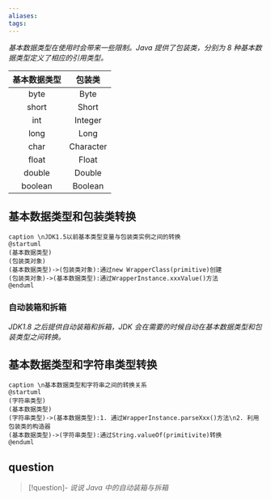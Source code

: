 ```yaml
---
aliases: 
tags: 
---
```

_基本数据类型在使用时会带来一些限制。Java 提供了包装类，分别为 8 种基本数据类型定义了相应的引用类型。_

| 基本数据类型 |  包装类   |
|:------------:|:---------:|
|     byte     |   Byte    |
|    short     |   Short   |
|     int      |  Integer  |
|     long     |   Long    |
|     char     | Character |
|    float     |   Float   |
|    double    |  Double   |
|   boolean    |  Boolean  |

## 基本数据类型和包装类转换

```plantuml
caption \nJDK1.5以前基本类型变量与包装类实例之间的转换
@startuml
(基本数据类型)
(包装类对象)
(基本数据类型)->(包装类对象):通过new WrapperClass(primitive)创建
(包装类对象)->(基本数据类型):通过WrapperInstance.xxxValue()方法
@enduml
```

### 自动装箱和拆箱

_JDK1.8 之后提供自动装箱和拆箱，JDK 会在需要的时候自动在基本数据类型和包装类型之间转换。_

## 基本数据类型和字符串类型转换

```plantuml
caption \n基本数据类型和字符串之间的转换关系
@startuml
(字符串类型)
(基本数据类型)
(字符串类型)->(基本数据类型):1. 通过WrapperInstance.parseXxx()方法\n2. 利用包装类的构造器
(基本数据类型)->(字符串类型):通过String.valueOf(primitivite)转换
@enduml
```

## question

> [!question]- _说说 Java 中的自动装箱与拆箱_

